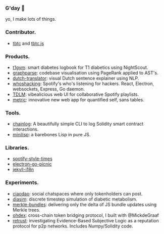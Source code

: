 ### G'day 👋

yo, I make lots of things.

### Contributor.

 * [tbtc](https://github.com/keep-network/tbtc) and [tbtc.js](https://github.com/keep-network/tbtc.js)

### Products.

 * [t1gym](https://github.com/liamzebedee/t1gym): smart diabetes logbook for T1 diabetics using NightScout.
 * [graphparse](https://github.com/liamzebedee/graphparse): codebase visualisation using PageRank applied to AST's.
 * [dutch-translator](https://github.com/liamzebedee/dutch-translator): visual Dutch sentence explainer using NLP.
 * [whoshacking](https://github.com/liamzebedee/whoshacking): Spotify's who's listening for hackers. React, Electron, websockets, Express, Go daemon.
 * [TDLM](https://github.com/liamzebedee/TDLM): vibealicious web UI for collaborative Spotify playlists.
 * [metric](https://github.com/liamzebedee/metric): innovative new web app for quantified self, sans tables.
 
### Tools.

 * [chainlog](https://github.com/liamzebedee/chainlog): A beautifully simple CLI to log Solidity smart contract interactions.
 * [minilisp](https://github.com/liamzebedee/minilisp): a barebones Lisp in pure JS.

### Libraries.

 * [spotify-style-times](https://github.com/liamzebedee/spotify-style-times)
 * [electron-go-picnic](https://github.com/liamzebedee/electron-go-picnic)
 * [jekyll-i18n](https://github.com/liamzebedee/jekyll-i18n)

### Experiments.

 * [ciaodao](https://github.com/liamzebedee/ciaodao): social chatspaces where only tokenholders can post.
 * [diasim](https://github.com/liamzebedee/diasim): discrete timestep simulation of diabetic metabolism.
 * [merkle-bundles](https://github.com/liamzebedee/merkle-bundles): delivering only the delta of JS bundle updates using Merkle trees.
 * [ohdex](https://github.com/liamzebedee/ohdex): cross-chain token bridging protocol, I built with @MickdeGraaf
 * [retrust](https://github.com/liamzebedee/retrust): investigating Evidence-Based Subjective Logic as a reputation protocol for p2p networks. Includes Numpy/Solidity code.
 

<!--
**liamzebedee/liamzebedee** is a ✨ _special_ ✨ repository because its `README.md` (this file) appears on your GitHub profile.

Here are some ideas to get you started:

- 🔭 I’m currently working on ...
- 🌱 I’m currently learning ...
- 👯 I’m looking to collaborate on ...
- 🤔 I’m looking for help with ...
- 💬 Ask me about ...
- 📫 How to reach me: ...
- 😄 Pronouns: ...
- ⚡ Fun fact: ...
-->
